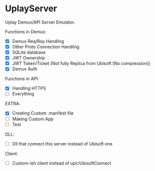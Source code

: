 # UplayServer
Uplay Demux/API Server Emulator.

Functions in Demux:
- [x] Demux Req/Rsp Handling
- [x] Other Proto Connection Handling
- [x] SQLite database
- [x] JWT Ownership 
- [x] JWT Token/Ticket (Not fully Replica from Ubisoft [No compression])
- [x] Demux Auth

Functions in API:
- [x] Handling HTTPS
- [ ] Everything

EXTRA:
- [x] Creating Custom .manifest file
- [ ] Making Custom App
- [ ] Test

DLL:
- [ ] Dll that connect this server instead of Ubisoft one

Client:
- [ ] Custom-ish client instead of upc/UbisoftConnect
